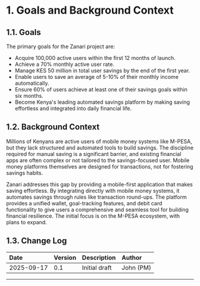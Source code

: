 # 1. Goals and Background Context

## 1.1. Goals

The primary goals for the Zanari project are:

*   Acquire 100,000 active users within the first 12 months of launch.
*   Achieve a 70% monthly active user rate.
*   Manage KES 50 million in total user savings by the end of the first year.
*   Enable users to save an average of 5-10% of their monthly income automatically.
*   Ensure 60% of users achieve at least one of their savings goals within six months.
*   Become Kenya's leading automated savings platform by making saving effortless and integrated into daily financial life.

## 1.2. Background Context

Millions of Kenyans are active users of mobile money systems like M-PESA, but they lack structured and automated tools to build savings. The discipline required for manual saving is a significant barrier, and existing financial apps are often complex or not tailored to the savings-focused user. Mobile money platforms themselves are designed for transactions, not for fostering savings habits.

Zanari addresses this gap by providing a mobile-first application that makes saving effortless. By integrating directly with mobile money systems, it automates savings through rules like transaction round-ups. The platform provides a unified wallet, goal-tracking features, and debit card functionality to give users a comprehensive and seamless tool for building financial resilience. The initial focus is on the M-PESA ecosystem, with plans to expand.

## 1.3. Change Log

| Date | Version | Description | Author |
| :--- | :--- | :--- | :--- |
| 2025-09-17 | 0.1 | Initial draft | John (PM) |

---
